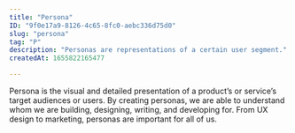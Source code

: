 ```yaml
---
title: "Persona"
ID: "9f0e17a9-8126-4c65-8fc0-aebc336d75d0"
slug: "persona"
tag: "P"
description: "Personas are representations of a certain user segment."
createdAt: 1655822165477

---
```

Persona is the visual and detailed presentation of a product’s or service’s target audiences or users. By creating personas, we are able to understand whom we are building, designing, writing, and developing for. From UX design to marketing, personas are important for all of us. 